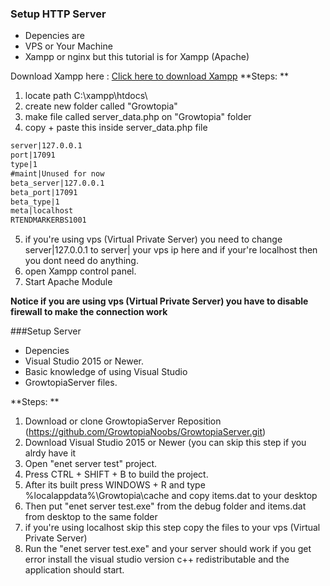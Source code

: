### Setup HTTP Server

- Depencies are
- VPS or Your Machine
- Xampp or nginx but this tutorial is for Xampp (Apache)

Download Xampp here : [Click here to download Xampp](https://www.apachefriends.org/xampp-files/7.4.6/xampp-windows-x64-7.4.6-0-VC15-installer.exe)
**Steps: **
1. locate path C:\xampp\htdocs\
2. create new folder called "Growtopia"
3. make file called server_data.php on "Growtopia" folder
4. copy + paste this inside server_data.php file
```html
server|127.0.0.1
port|17091
type|1
#maint|Unused for now
beta_server|127.0.0.1
beta_port|17091
beta_type|1
meta|localhost
RTENDMARKERBS1001
```
5. if you're using vps (Virtual Private Server) you need to change server|127.0.0.1 to server| your vps ip here and if your're localhost then you dont need do anything.
6. open Xampp control panel.
6. Start Apache Module

**Notice if you are using vps (Virtual Private Server) you have to disable firewall to make the connection work**

###Setup Server

- Depencies
- Visual Studio 2015 or Newer.
- Basic knowledge of using Visual Studio
- GrowtopiaServer files.

**Steps: **
1. Download or clone GrowtopiaServer Reposition (https://github.com/GrowtopiaNoobs/GrowtopiaServer.git)
2. Download Visual Studio 2015 or Newer (you can skip this step if you alrdy have it
3. Open "enet server test" project.
4. Press CTRL + SHIFT + B to build the project.
5. After its built press WINDOWS + R and type %localappdata%\Growtopia\cache and copy items.dat to your desktop
6. Then put "enet server test.exe" from the debug folder and items.dat from desktop to the same folder
7. if you're using localhost skip this step copy the files to your vps (Virtual Private Server)
8. Run the "enet server test.exe" and your server should work if you get error install the visual studio version c++ redistributable and the application should start.

